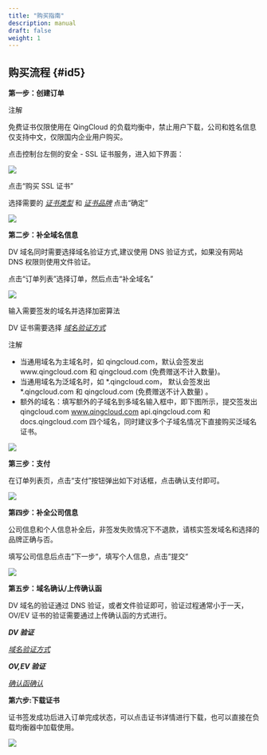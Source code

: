 ```yaml
---
title: "购买指南"
description: manual
draft: false
weight: 1
---
```



## 购买流程 {#id5}

**第一步：创建订单**

注解

免费证书仅限使用在 QingCloud 的负载均衡中，禁止用户下载，公司和姓名信息仅支持中文，仅限国内企业用户购买。

点击控制台左侧的安全 - SSL 证书服务，进入如下界面：

![](../../_images/step_1.png)

点击“购买 SSL 证书”

选择需要的 [_证书类型_](../../intro/introduction/#id3) 和 [_证书品牌_](../../billing/price/#brand) 点击“确定”

![](../../_images/step_2.png)

**第二步：补全域名信息**

DV 域名同时需要选择域名验证方式,建议使用 DNS 验证方式，如果没有网站 DNS 权限则使用文件验证。

点击“订单列表”选择订单，然后点击“补全域名”

![](../../_images/step_3.png)

输入需要签发的域名并选择加密算法

DV 证书需要选择 [_域名验证方式_](../../manual/manualq/#valid-domain)

注解

*   当通用域名为主域名时，如 qingcloud.com，默认会签发出www.qingcloud.com 和 qingcloud.com (免费赠送不计入数量)。
*   当通用域名为泛域名时，如 *.qingcloud.com， 默认会签发出 *.qingcloud.com 和 qingcloud.com (免费赠送不计入数量) 。
*   额外的域名：填写额外的子域名到多域名输入框中，即下图所示，提交签发出 qingcloud.com www.qingcloud.com api.qingcloud.com 和 docs.qingcloud.com 四个域名，同时建议多个子域名情况下直接购买泛域名证书。

![](../../_images/step_4.png)

**第三步：支付**

在订单列表页，点击“支付”按钮弹出如下对话框，点击确认支付即可。

![](../../_images/step_5.png)

**第四步：补全公司信息**

公司信息和个人信息补全后，非签发失败情况下不退款，请核实签发域名和选择的品牌正确与否。

填写公司信息后点击”下一步“，填写个人信息，点击”提交“

![](../../_images/step_7.png)

**第五步：域名确认/上传确认函**

DV 域名的验证通过 DNS 验证，或者文件验证即可，验证过程通常小于一天， OV/EV 证书的验证需要通过上传确认函的方式进行。

***DV 验证***

[_域名验证方式_](../../manual/manualq/#valid-domain)

***OV,EV 验证***

[_确认函确认_](../../manual/manualq/#confirm-letter)

**第六步:下载证书**

证书签发成功后进入订单完成状态，可以点击证书详情进行下载，也可以直接在负载均衡器中加载使用。

![](../../_images/download.png)